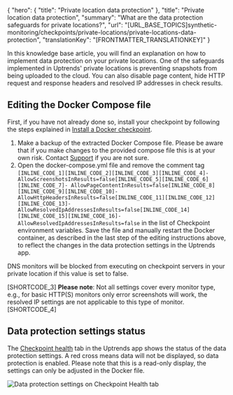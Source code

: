 {
  "hero": {
    "title": "Private location data protection"
  },
  "title": "Private location data protection",
  "summary": "What are the data protection safeguards for private locations?",
  "url": "[URL_BASE_TOPICS]synthetic-monitoring/checkpoints/private-locations/private-locations-data-protection",
  "translationKey": "[FRONTMATTER_TRANSLATIONKEY]"
}

In this knowledge base article, you will find an explanation on how to implement data protection on your private locations. One of the safeguards implemented in Uptrends' private locations is preventing snapshots from being uploaded to the cloud. You can also disable page content, hide HTTP request and response headers and resolved IP addresses in check results.

## Editing the Docker Compose file

First, if you have not already done so, install your checkpoint by following the steps explained in [Install a Docker checkpoint]([LINK_URL_1]).

1. Make a backup of the extracted Docker Compose file. Please be aware that if you make changes to the provided compose file this is at your own risk. Contact [Support]([LINK_URL_2]) if you are not sure. 
2. Open the docker-compose.yml file and remove the comment tag `[INLINE_CODE_1][INLINE_CODE_2][INLINE_CODE_3][INLINE_CODE_4]- AllowScreenshotsInResults=false[INLINE_CODE_5][INLINE_CODE_6][INLINE_CODE_7]- AllowPageContentInResults=false[INLINE_CODE_8][INLINE_CODE_9][INLINE_CODE_10]- AllowHttpHeadersInResults=false[INLINE_CODE_11][INLINE_CODE_12][INLINE_CODE_13]- AllowResolvedIpAddressesInResults=false[INLINE_CODE_14][INLINE_CODE_15][INLINE_CODE_16]- AllowResolvedIpAddressesInResults=false` in the list of Checkpoint environment variables. Save the file and manually restart the Docker container, as described in the last step of the editing instructions above, to reflect the changes in the data protection settings in the Uptrends app.

DNS monitors will be blocked from executing on checkpoint servers in your private location if this value is set to false.

[SHORTCODE_3] **Please note**: Not all settings cover every monitor type, e.g., for basic HTTP(S) monitors only error screenshots will work, the resolved IP settings are not applicable to this type of monitor. 
[SHORTCODE_4]

## Data protection settings status 

The [Checkpoint health]([LINK_URL_9]) tab in the Uptrends app shows the status of the data protection settings. A red cross means data will not be displayed, so data protection is enabled. Please note that this is a read-only display, the settings can only be adjusted in the Docker file. 

![Data protection settings on Checkpoint Health tab]([LINK_URL_10])